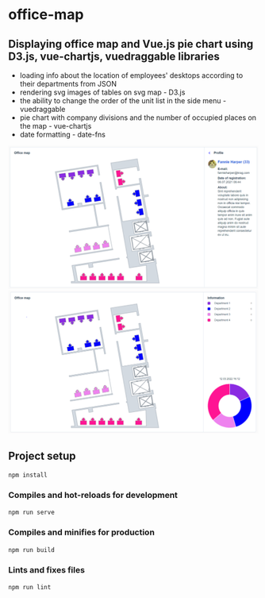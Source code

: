 # office-map
## Displaying office map and Vue.js pie chart using D3.js, vue-chartjs, vuedraggable libraries
- loading info about the location of employees' desktops according to their departments from JSON
- rendering svg images of tables on svg map - D3.js
- the ability to change the order of the unit list in the side menu - vuedraggable
- pie chart with company divisions and the number of occupied places on the map - vue-chartjs
- date formatting - date-fns

![Untitled](readme/map_1.png)
![Untitled](readme/map_2.png)

## Project setup
```
npm install
```

### Compiles and hot-reloads for development
```
npm run serve
```

### Compiles and minifies for production
```
npm run build
```

### Lints and fixes files
```
npm run lint
```
